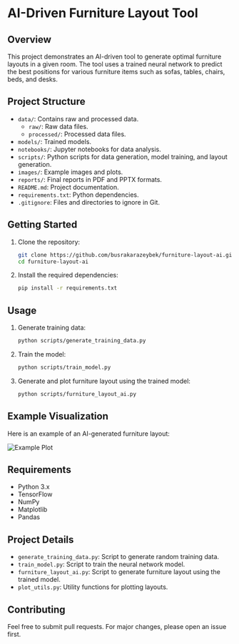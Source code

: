 # AI-Driven Furniture Layout Tool

## Overview
This project demonstrates an AI-driven tool to generate optimal furniture layouts in a given room. The tool uses a trained neural network to predict the best positions for various furniture items such as sofas, tables, chairs, beds, and desks.

## Project Structure
- `data/`: Contains raw and processed data.
  - `raw/`: Raw data files.
  - `processed/`: Processed data files.
- `models/`: Trained models.
- `notebooks/`: Jupyter notebooks for data analysis.
- `scripts/`: Python scripts for data generation, model training, and layout generation.
- `images/`: Example images and plots.
- `reports/`: Final reports in PDF and PPTX formats.
- `README.md`: Project documentation.
- `requirements.txt`: Python dependencies.
- `.gitignore`: Files and directories to ignore in Git.

## Getting Started
1. Clone the repository:
    ```sh
    git clone https://github.com/busrakarazeybek/furniture-layout-ai.git
    cd furniture-layout-ai
    ```
2. Install the required dependencies:
    ```sh
    pip install -r requirements.txt
    ```

## Usage
1. Generate training data:
    ```sh
    python scripts/generate_training_data.py
    ```
2. Train the model:
    ```sh
    python scripts/train_model.py
    ```
3. Generate and plot furniture layout using the trained model:
    ```sh
    python scripts/furniture_layout_ai.py
    ```

## Example Visualization
Here is an example of an AI-generated furniture layout:

![Example Plot](images/example_plot.png)

## Requirements
- Python 3.x
- TensorFlow
- NumPy
- Matplotlib
- Pandas

## Project Details
- `generate_training_data.py`: Script to generate random training data.
- `train_model.py`: Script to train the neural network model.
- `furniture_layout_ai.py`: Script to generate furniture layout using the trained model.
- `plot_utils.py`: Utility functions for plotting layouts.

## Contributing
Feel free to submit pull requests. For major changes, please open an issue first.

